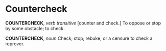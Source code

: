 # Countercheck

**COUNTERCHECK**, _verb transitive_ \[counter and check.\] To oppose or stop by some obstacle; to check.

**COUNTERCHECK**, _noun_ Check; stop; rebuke; or a censure to check a reprover.